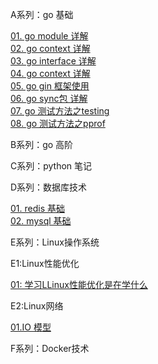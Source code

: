 A系列：go 基础

[01. go module 详解](go/blog/A01-go-module.md)\
[02. go context 详解](go/blog/A02-go-context.md)\
[03. go interface 详解](go/blog/A03-go-interface.md)\
[04. go context 详解](go/blog/A04-go-reflect.md)\
[05. go gin 框架使用](go/blog/A05-go-gin.md)\
[06. go sync包 详解](go/blog/A06-go-sync.md)\
[07. go 测试方法之testing](go/blog/A07-go-testing.md)\
[08. go 测试方法之pprof](go/blog/A08-go-pprof.md)



B系列：go 高阶

C系列：python 笔记

D系列：数据库技术

[01. redis 基础](go/blog/D01-redis-01.md)\
[02. mysql 基础](go/blog/D02-mysql-01.md)

E系列：Linux操作系统

E1:Linux性能优化

[01: 学习LLinux性能优化是在学什么](linux/performance/01-学Linux性能是在学什么？.md)

E2:Linux网络

[01.IO 模型](go/blog/C01-IO.md)

F系列：Docker技术
